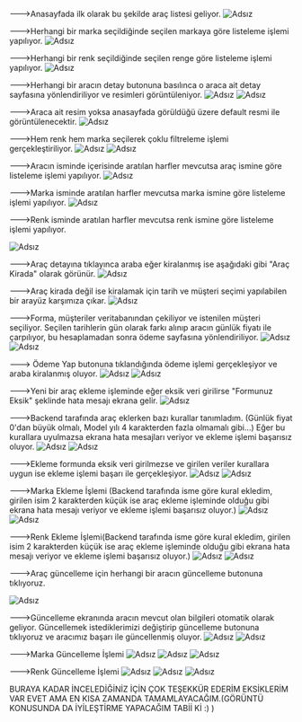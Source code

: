 --->Anasayfada ilk olarak bu şekilde araç listesi geliyor.
![Adsız](https://user-images.githubusercontent.com/41199747/114317520-22787100-9b11-11eb-97e6-61352d4ed0ce.png)

--->Herhangi bir marka seçildiğinde seçilen markaya göre listeleme işlemi yapılıyor.
![Adsız](https://user-images.githubusercontent.com/41199747/114317635-a6caf400-9b11-11eb-8c8f-a0dfb121f4d7.png)

--->Herhangi bir renk seçildiğinde seçilen renge göre listeleme işlemi yapılıyor.
![Adsız](https://user-images.githubusercontent.com/41199747/114317674-ec87bc80-9b11-11eb-86d7-b031abade2f3.png)

--->Herhangi bir aracın detay butonuna basılınca o araca ait detay sayfasına yönlendiriliyor ve resimleri görüntüleniyor.
![Adsız](https://user-images.githubusercontent.com/41199747/114317788-746dc680-9b12-11eb-91aa-aa6783873887.png)
![Adsız](https://user-images.githubusercontent.com/41199747/114317840-be56ac80-9b12-11eb-897f-fbde8d1440ff.png)

--->Araca ait resim yoksa anasayfada görüldüğü üzere default resmi ile görüntülenecektir.
![Adsız](https://user-images.githubusercontent.com/41199747/114320543-f4019280-9b1e-11eb-8c5b-f34e9fb287ab.png)


--->Hem renk hem marka seçilerek çoklu filtreleme işlemi gerçekleştiriliyor.
![Adsız](https://user-images.githubusercontent.com/41199747/114317936-2c02d880-9b13-11eb-8cb5-50f1afbf1426.png)
![Adsız](https://user-images.githubusercontent.com/41199747/114317969-52c10f00-9b13-11eb-979f-ea0303401b0e.png)

--->Aracın isminde içerisinde aratılan harfler mevcutsa araç ismine göre listeleme işlemi yapılıyor.
![Adsız](https://user-images.githubusercontent.com/41199747/114318099-1a6e0080-9b14-11eb-81c5-dd6fa4773af1.png)

--->Marka isminde  aratılan harfler mevcutsa marka ismine göre listeleme işlemi yapılıyor.
![Adsız](https://user-images.githubusercontent.com/41199747/114318162-6de04e80-9b14-11eb-81fc-e8e9b9ac0f7e.png)

--->Renk isminde  aratılan harfler mevcutsa renk ismine göre listeleme işlemi yapılıyor.

![Adsız](https://user-images.githubusercontent.com/41199747/114318200-a849eb80-9b14-11eb-9dc0-22bae4124295.png)

--->Araç detayına tıklayınca araba eğer kiralanmış ise aşağıdaki gibi "Araç Kirada" olarak görünür.
![Adsız](https://user-images.githubusercontent.com/41199747/114318431-8c931500-9b15-11eb-9bbd-ad7c656d4076.png)

--->Araç kirada değil ise kiralamak için tarih ve müşteri seçimi yapılabilen bir arayüz karşımıza çıkar.
![Adsız](https://user-images.githubusercontent.com/41199747/114318510-f9a6aa80-9b15-11eb-8d46-b552eee94c04.png)

--->Forma, müşteriler veritabanından çekiliyor ve istenilen müşteri seçiliyor. Seçilen tarihlerin gün olarak farkı alınıp aracın günlük fiyatı ile çarpılıyor, bu hesaplamadan sonra ödeme sayfasına yönlendiriliyor.
![Adsız](https://user-images.githubusercontent.com/41199747/114318673-cfa1b800-9b16-11eb-9d3d-aaf9bb167c19.png)
![Adsız](https://user-images.githubusercontent.com/41199747/114318902-ba795900-9b17-11eb-9c7a-9519df343b40.png)

---> Ödeme Yap butonuna tıklandığında ödeme işlemi gerçekleşiyor ve araba kiralanmış oluyor.
![Adsız](https://user-images.githubusercontent.com/41199747/114319000-31aeed00-9b18-11eb-8b20-35d385271e4a.png)
![Adsız](https://user-images.githubusercontent.com/41199747/114319040-6d49b700-9b18-11eb-97c0-793fc919b5cc.png)

--->Yeni bir araç ekleme işleminde eğer eksik veri girilirse "Formunuz Eksik" şeklinde hata mesajı ekrana gelir.
![Adsız](https://user-images.githubusercontent.com/41199747/114319221-3cb64d00-9b19-11eb-92f8-ec0ce14d4e1e.png)

--->Backend tarafında araç eklerken bazı kurallar tanımladım. (Günlük fiyat 0'dan büyük olmalı, Model yılı 4 karakterden fazla olmamalı gibi...) Eğer bu kurallara uyulmazsa ekrana hata mesajları veriyor ve ekleme işlemi başarısız oluyor.
![Adsız](https://user-images.githubusercontent.com/41199747/114319317-a0407a80-9b19-11eb-9852-d8230dbe4afe.png)
![Adsız](https://user-images.githubusercontent.com/41199747/114319379-ef86ab00-9b19-11eb-9d87-8172137b1e1f.png)

--->Ekleme formunda eksik veri girilmezse ve girilen veriler kurallara uygun ise ekleme işlemi başarı ile gerçekleşiyor.
![Adsız](https://user-images.githubusercontent.com/41199747/114319477-602dc780-9b1a-11eb-84dc-34c2d04fafd6.png)
![Adsız](https://user-images.githubusercontent.com/41199747/114319501-82274a00-9b1a-11eb-8921-bb9bb6fb3a48.png)

--->Marka Ekleme İşlemi  (Backend tarafında isme göre kural ekledim, girilen isim 2 karakterden küçük ise araç ekleme işleminde olduğu gibi ekrana hata mesajı veriyor ve ekleme işlemi başarısız oluyor.)
![Adsız](https://user-images.githubusercontent.com/41199747/114319564-b13dbb80-9b1a-11eb-9884-7e9f93f22739.png)
![Adsız](https://user-images.githubusercontent.com/41199747/114319593-c9add600-9b1a-11eb-92b4-610ba3caf4cb.png)

--->Renk Ekleme İşlemi(Backend tarafında isme göre kural ekledim, girilen isim 2 karakterden küçük ise araç ekleme işleminde olduğu gibi ekrana hata mesajı veriyor ve ekleme işlemi başarısız oluyor.)
![Adsız](https://user-images.githubusercontent.com/41199747/114319634-f235d000-9b1a-11eb-8282-1ef90886ef83.png)
![Adsız](https://user-images.githubusercontent.com/41199747/114319653-0679cd00-9b1b-11eb-993b-0f3aa8eb8470.png)

--->Araç güncelleme için herhangi bir aracın güncelleme butonuna tıklıyoruz.


![Adsız](https://user-images.githubusercontent.com/41199747/114319975-6f157980-9b1c-11eb-9fce-8433c33d6f1c.png)

--->Güncelleme ekranında aracın mevcut olan bilgileri otomatik olarak geliyor. Güncellemek istediklerimizi değiştirip güncelleme butonuna tıklıyoruz ve aracımız başarı ile güncellenmiş oluyor.
![Adsız](https://user-images.githubusercontent.com/41199747/114320017-9cfabe00-9b1c-11eb-881f-10c1da89e864.png)
![Adsız](https://user-images.githubusercontent.com/41199747/114320088-fa8f0a80-9b1c-11eb-9f57-99ecd910e27a.png)


--->Marka Güncelleme İşlemi
![Adsız](https://user-images.githubusercontent.com/41199747/114320146-31fdb700-9b1d-11eb-9342-63e3adc7093b.png)
![Adsız](https://user-images.githubusercontent.com/41199747/114320169-56f22a00-9b1d-11eb-9c07-90afd461beb0.png)
![Adsız](https://user-images.githubusercontent.com/41199747/114320184-6cffea80-9b1d-11eb-8512-95f1ee250acb.png)


--->Renk Güncelleme İşlemi
![Adsız](https://user-images.githubusercontent.com/41199747/114320224-a89ab480-9b1d-11eb-9337-f1dcba38560b.png)
![Adsız](https://user-images.githubusercontent.com/41199747/114320248-c0723880-9b1d-11eb-88e2-c764a0050843.png)
![Adsız](https://user-images.githubusercontent.com/41199747/114320264-d41d9f00-9b1d-11eb-813e-2dfb410e6c1c.png)



BURAYA KADAR İNCELEDİĞİNİZ İÇİN ÇOK TEŞEKKÜR EDERİM EKSİKLERİM VAR EVET AMA EN KISA ZAMANDA TAMAMLAYACAĞIM.(GÖRÜNTÜ KONUSUNDA DA İYİLEŞTİRME YAPACAĞIM TABİİ Kİ :) )









